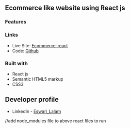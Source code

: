 ## Ecommerce like website using React js

### Features


### Links

- Live Site: [Ecommerce-react](https://github.com/21b01a1298/RedWood_ECommerce_reactjs)
- Code: [Github](https://github.com/21b01a1298/RedWood_ECommerce_reactjs)

### Built with
- React js
- Semantic HTML5 markup
- CSS3


## Developer profile

- LinkedIn - [Eswari_Lalam](https://www.linkedin.com/in/eswari-lalam-3b964224b/)


//add node_modules file to above react files to run
